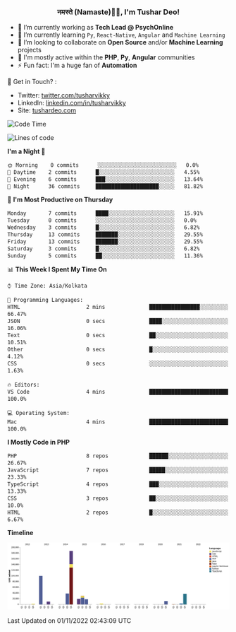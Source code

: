 <h3 align="center">नमस्ते (Namaste)🙏🏻, I'm Tushar Deo!</h3>

- 🔭 I’m currently working as **Tech Lead @ PsychOnline**
- 🌱 I’m currently learning `Py`, `React-Native`, `Angular` and `Machine Learning`
- 👯 I’m looking to collaborate on **Open Source** and/or **Machine Learning** projects
- 💬 I'm mostly active within the **PHP**, **Py**, **Angular** communities
- ⚡ Fun fact: I'm a huge fan of **Automation**

📣 Get in Touch? :
- Twitter: [twitter.com/tusharvikky](https://twitter.com/tusharvikky)
- LinkedIn: [linkedin.com/in/tusharvikky](https://www.linkedin.com/in/tusharvikky/)
- Site: [tushardeo.com](https://tushardeo.com/)

<!--START_SECTION:waka-->
![Code Time](http://img.shields.io/badge/Code%20Time-1%2C641%20hrs%2016%20mins-blue)

![Lines of code](https://img.shields.io/badge/From%20Hello%20World%20I%27ve%20Written-459%20Thousand%20lines%20of%20code-blue)

**I'm a Night 🦉** 

```text
🌞 Morning    0 commits      ░░░░░░░░░░░░░░░░░░░░░░░░░   0.0% 
🌆 Daytime    2 commits      █░░░░░░░░░░░░░░░░░░░░░░░░   4.55% 
🌃 Evening    6 commits      ███░░░░░░░░░░░░░░░░░░░░░░   13.64% 
🌙 Night      36 commits     ████████████████████░░░░░   81.82%

```
📅 **I'm Most Productive on Thursday** 

```text
Monday       7 commits      ████░░░░░░░░░░░░░░░░░░░░░   15.91% 
Tuesday      0 commits      ░░░░░░░░░░░░░░░░░░░░░░░░░   0.0% 
Wednesday    3 commits      █░░░░░░░░░░░░░░░░░░░░░░░░   6.82% 
Thursday     13 commits     ███████░░░░░░░░░░░░░░░░░░   29.55% 
Friday       13 commits     ███████░░░░░░░░░░░░░░░░░░   29.55% 
Saturday     3 commits      █░░░░░░░░░░░░░░░░░░░░░░░░   6.82% 
Sunday       5 commits      ██░░░░░░░░░░░░░░░░░░░░░░░   11.36%

```


📊 **This Week I Spent My Time On** 

```text
⌚︎ Time Zone: Asia/Kolkata

💬 Programming Languages: 
HTML                     2 mins              ████████████████░░░░░░░░░   66.47% 
JSON                     0 secs              ████░░░░░░░░░░░░░░░░░░░░░   16.06% 
Text                     0 secs              ██░░░░░░░░░░░░░░░░░░░░░░░   10.51% 
Other                    0 secs              █░░░░░░░░░░░░░░░░░░░░░░░░   4.12% 
CSS                      0 secs              ░░░░░░░░░░░░░░░░░░░░░░░░░   1.63%

🔥 Editors: 
VS Code                  4 mins              █████████████████████████   100.0%

💻 Operating System: 
Mac                      4 mins              █████████████████████████   100.0%

```

**I Mostly Code in PHP** 

```text
PHP                      8 repos             ██████░░░░░░░░░░░░░░░░░░░   26.67% 
JavaScript               7 repos             █████░░░░░░░░░░░░░░░░░░░░   23.33% 
TypeScript               4 repos             ███░░░░░░░░░░░░░░░░░░░░░░   13.33% 
CSS                      3 repos             ██░░░░░░░░░░░░░░░░░░░░░░░   10.0% 
HTML                     2 repos             █░░░░░░░░░░░░░░░░░░░░░░░░   6.67%

```


**Timeline**

![Chart not found](https://raw.githubusercontent.com/tusharvikky/tusharvikky/master/charts/bar_graph.png) 


 Last Updated on 01/11/2022 02:43:09 UTC
<!--END_SECTION:waka-->

